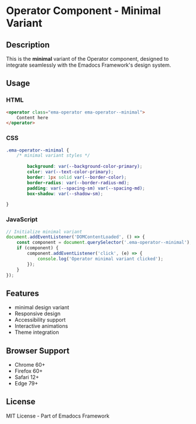 # Operator Component - Minimal Variant

## Description
This is the **minimal** variant of the Operator component, designed to integrate seamlessly with the Emadocs Framework's design system.

## Usage

### HTML
```html
<operator class="ema-operator ema-operator--minimal">
    Content here
</operator>
```

### CSS
```css
.ema-operator--minimal {
    /* minimal variant styles */
    
        background: var(--background-color-primary);
        color: var(--text-color-primary);
        border: 1px solid var(--border-color);
        border-radius: var(--border-radius-md);
        padding: var(--spacing-sm) var(--spacing-md);
        box-shadow: var(--shadow-sm);
    
}
```

### JavaScript
```javascript
// Initialize minimal variant
document.addEventListener('DOMContentLoaded', () => {
    const component = document.querySelector('.ema-operator--minimal');
    if (component) {
        component.addEventListener('click', (e) => {
            console.log('Operator minimal variant clicked');
        });
    }
});
```

## Features
- minimal design variant
- Responsive design
- Accessibility support
- Interactive animations
- Theme integration

## Browser Support
- Chrome 60+
- Firefox 60+
- Safari 12+
- Edge 79+

## License
MIT License - Part of Emadocs Framework
